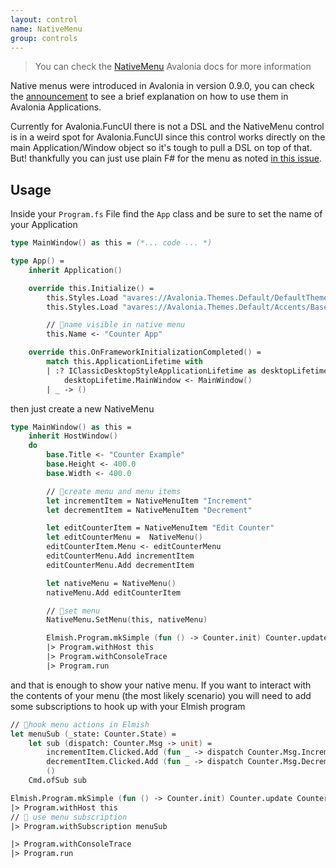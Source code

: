 ```yaml
---
layout: control
name: NativeMenu
group: controls
---
```

[NativeMenu]: https://avaloniaui.net/docs/controls/nativemenu
[announcement]: https://avaloniaui.net/blog/#osx-linux-native-menus
[in this issue]: https://github.com/AvaloniaCommunity/Avalonia.FuncUI/issues/113

> You can check the [NativeMenu] Avalonia docs for more information

Native menus were introduced in Avalonia in version 0.9.0, you can check the [announcement] to see a brief explanation on how to use them in Avalonia Applications.

Currently for Avalonia.FuncUI there is not a DSL and the NativeMenu control is in a weird spot for Avalonia.FuncUI since this control works directly on the main Application/Window object so it's tough to pull a DSL on top of that. But! thankfully you can just use plain F# for the menu as noted [in this issue].


## Usage


Inside your `Program.fs` File find the `App` class and be sure to set the name of your Application
```fsharp
type MainWindow() as this = (*... code ... *)

type App() =
    inherit Application()

    override this.Initialize() =
        this.Styles.Load "avares://Avalonia.Themes.Default/DefaultTheme.xaml"
        this.Styles.Load "avares://Avalonia.Themes.Default/Accents/BaseDark.xaml"

        // 🚩name visible in native menu
        this.Name <- "Counter App"

    override this.OnFrameworkInitializationCompleted() =
        match this.ApplicationLifetime with
        | :? IClassicDesktopStyleApplicationLifetime as desktopLifetime ->
            desktopLifetime.MainWindow <- MainWindow()
        | _ -> ()
```

then just create a new NativeMenu
```fsharp
type MainWindow() as this =
    inherit HostWindow()
    do
        base.Title <- "Counter Example"
        base.Height <- 400.0
        base.Width <- 400.0

        // 🚩create menu and menu items
        let incrementItem = NativeMenuItem "Increment"
        let decrementItem = NativeMenuItem "Decrement"

        let editCounterItem = NativeMenuItem "Edit Counter"
        let editCounterMenu =  NativeMenu()
        editCounterItem.Menu <- editCounterMenu
        editCounterMenu.Add incrementItem
        editCounterMenu.Add decrementItem

        let nativeMenu = NativeMenu()
        nativeMenu.Add editCounterItem

        // 🚩set menu
        NativeMenu.SetMenu(this, nativeMenu)

        Elmish.Program.mkSimple (fun () -> Counter.init) Counter.update Counter.view
        |> Program.withHost this
        |> Program.withConsoleTrace
        |> Program.run
```
and that is enough to show your native menu. If you want to interact with the contents of your menu (the most likely scenario) you will need to add some subscriptions to hook up with your Elmish program

```fsharp
// 🚩hook menu actions in Elmish
let menuSub (_state: Counter.State) =
    let sub (dispatch: Counter.Msg -> unit) =
        incrementItem.Clicked.Add (fun _ -> dispatch Counter.Msg.Increment)
        decrementItem.Clicked.Add (fun _ -> dispatch Counter.Msg.Decrement)
        ()
    Cmd.ofSub sub

Elmish.Program.mkSimple (fun () -> Counter.init) Counter.update Counter.view
|> Program.withHost this
// 🚩 use menu subscription
|> Program.withSubscription menuSub

|> Program.withConsoleTrace
|> Program.run
```
